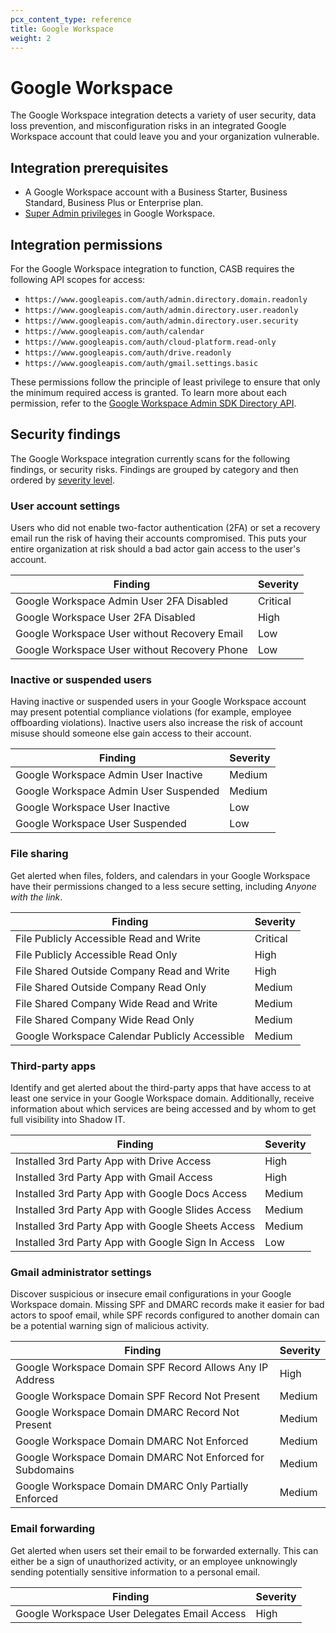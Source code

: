 ```yaml
---
pcx_content_type: reference
title: Google Workspace
weight: 2
---
```


# Google Workspace

The Google Workspace integration detects a variety of user security, data loss prevention, and misconfiguration risks in an integrated Google Workspace account that could leave you and your organization vulnerable.

## Integration prerequisites

- A Google Workspace account with a Business Starter, Business Standard, Business Plus or Enterprise plan.
- [Super Admin privileges](https://support.google.com/a/answer/2405986) in Google Workspace.

## Integration permissions

For the Google Workspace integration to function, CASB requires the following API scopes for access:

- `https://www.googleapis.com/auth/admin.directory.domain.readonly`
- `https://www.googleapis.com/auth/admin.directory.user.readonly`
- `https://www.googleapis.com/auth/admin.directory.user.security`
- `https://www.googleapis.com/auth/calendar`
- `https://www.googleapis.com/auth/cloud-platform.read-only`
- `https://www.googleapis.com/auth/drive.readonly`
- `https://www.googleapis.com/auth/gmail.settings.basic`

These permissions follow the principle of least privilege to ensure that only the minimum required access is granted. To learn more about each permission, refer to the [Google Workspace Admin SDK Directory API](https://developers.google.com/admin-sdk/directory/v1/guides/authorizing).

## Security findings

The Google Workspace integration currently scans for the following findings, or security risks. Findings are grouped by category and then ordered by [severity level](/cloudflare-one/applications/scan-apps/#severity-levels).

### User account settings

Users who did not enable two-factor authentication (2FA) or set a recovery email run the risk of having their accounts compromised. This puts your entire organization at risk should a bad actor gain access to the user's account.

| Finding                                      | Severity |
| -------------------------------------------- | -------- |
| Google Workspace Admin User 2FA Disabled     | Critical |
| Google Workspace User 2FA Disabled           | High     |
| Google Workspace User without Recovery Email | Low      |
| Google Workspace User without Recovery Phone | Low      |

### Inactive or suspended users

Having inactive or suspended users in your Google Workspace account may present potential compliance violations (for example, employee offboarding violations). Inactive users also increase the risk of account misuse should someone else gain access to their account.

| Finding                               | Severity |
| ------------------------------------- | -------- |
| Google Workspace Admin User Inactive  | Medium   |
| Google Workspace Admin User Suspended | Medium   |
| Google Workspace User Inactive        | Low      |
| Google Workspace User Suspended       | Low      |

### File sharing

Get alerted when files, folders, and calendars in your Google Workspace have their permissions changed to a less secure setting, including _Anyone with the link_.

| Finding                                       | Severity |
| --------------------------------------------- | -------- |
| File Publicly Accessible Read and Write       | Critical |
| File Publicly Accessible Read Only            | High     |
| File Shared Outside Company Read and Write    | High     |
| File Shared Outside Company Read Only         | Medium   |
| File Shared Company Wide Read and Write       | Medium   |
| File Shared Company Wide Read Only            | Medium   |
| Google Workspace Calendar Publicly Accessible | Medium   |

### Third-party apps

Identify and get alerted about the third-party apps that have access to at least one service in your Google Workspace domain. Additionally, receive information about which services are being accessed and by whom to get full visibility into Shadow IT.

| Finding                                            | Severity |
| -------------------------------------------------- | -------- |
| Installed 3rd Party App with Drive Access          | High     |
| Installed 3rd Party App with Gmail Access          | High     |
| Installed 3rd Party App with Google Docs Access    | Medium   |
| Installed 3rd Party App with Google Slides Access  | Medium   |
| Installed 3rd Party App with Google Sheets Access  | Medium   |
| Installed 3rd Party App with Google Sign In Access | Low      |

### Gmail administrator settings

Discover suspicious or insecure email configurations in your Google Workspace domain. Missing SPF and DMARC records make it easier for bad actors to spoof email, while SPF records configured to another domain can be a potential warning sign of malicious activity.

| Finding                                                   | Severity |
| --------------------------------------------------------- | -------- |
| Google Workspace Domain SPF Record Allows Any IP Address  | High     |
| Google Workspace Domain SPF Record Not Present            | Medium   |
| Google Workspace Domain DMARC Record Not Present          | Medium   |
| Google Workspace Domain DMARC Not Enforced                | Medium   |
| Google Workspace Domain DMARC Not Enforced for Subdomains | Medium   |
| Google Workspace Domain DMARC Only Partially Enforced     | Medium   |

### Email forwarding

Get alerted when users set their email to be forwarded externally. This can either be a sign of unauthorized activity, or an employee unknowingly sending potentially sensitive information to a personal email.

| Finding                                      | Severity |
| -------------------------------------------- | -------- |
| Google Workspace User Delegates Email Access | High     |
